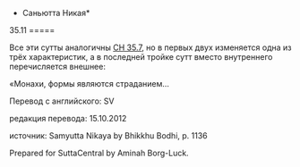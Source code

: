 * Саньютта Никая*

35\.11
\=\=\=\=\=

Все эти сутты аналогичны [СН 35\.7](/sn35\.7/ru/sv), но в первых двух изменяется одна из трёх характеристик, а в последней тройке сутт вместо внутреннего перечисляется внешнее:

«Монахи, формы являются страданием…

Перевод с английского: SV

редакция перевода: 15\.10\.2012

источник: Samyutta Nikaya by Bhikkhu Bodhi, p\. 1136

Prepared for SuttaCentral by Aminah Borg\-Luck\.
